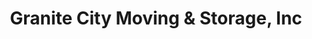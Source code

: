 ---
title: "Granite City Moving & Storage, Inc"
url: /sartell/granite-city-moving-and-storage-inc/
shop: storage rental
---